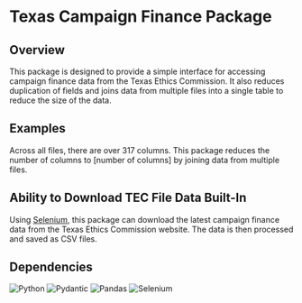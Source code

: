 # Texas Campaign Finance Package

## Overview
This package is designed to provide a simple interface for accessing campaign finance data from the Texas Ethics Commission.
It also reduces duplication of fields and joins data from multiple files into a single table to reduce the size of the data.

## Examples
Across all files, there are over 317 columns. This package reduces the number of columns to [number of columns] by joining data from multiple files.

## Ability to Download TEC File Data Built-In
Using [Selenium](https://www.selenium.dev/), this package can download the latest campaign finance data from the Texas Ethics Commission website. The data is then processed and saved as CSV files.


## Dependencies
![Python](https://img.shields.io/badge/Python-FFD43B?style=for-the-badge&logo=python&logoColor=blue)
![Pydantic](https://img.shields.io/badge/Pydantic-E92063?style=for-the-badge&logo=Pydantic&logoColor=white)
![Pandas](https://img.shields.io/badge/Pandas-2C2D72?style=for-the-badge&logo=pandas&logoColor=white)
![Selenium](https://img.shields.io/badge/Selenium-43B02A?style=for-the-badge&logo=Selenium&logoColor=white)